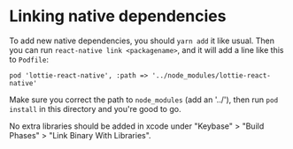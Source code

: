 # Linking native dependencies

To add new native dependencies, you should `yarn add` it like usual. Then you can run `react-native link <packagename>`, and it will add a line like this to `Podfile`:

```
pod 'lottie-react-native', :path => '../node_modules/lottie-react-native'
```

Make sure you correct the path to `node_modules` (add an '../'), then run `pod install` in this directory and you're good to go.

No extra libraries should be added in xcode under "Keybase" > "Build Phases" > "Link Binary With Libraries".
